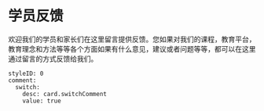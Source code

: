 # 学员反馈


欢迎我们的学员和家长们在这里留言提供反馈。您如果对我们的课程，教育平台，教育理念和方法等等各个方面如果有什么意见，建议或者问题等等，都可以在这里通过留言的方式反馈给我们。


```@Comment
styleID: 0
comment:
  switch:
    desc: card.switchComment
    value: true

```